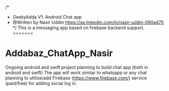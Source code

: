 
/*
* GeekyAdda V1. Android Chat app
* @Written by Nasir Uddin https://se.linkedin.com/in/nasir-uddin-090a475 
 */
This is a messaging app based on firebase backend support.
=======
# Addabaz_ChatApp_Nasir
Ongoing android and swift project
planning to build chat app (both in android and swift)
The app will work similar to whatsapp or any chat planning to utilize/add Firebase (https://www.firebase.com/) service (paid/free) for adding social log in.

